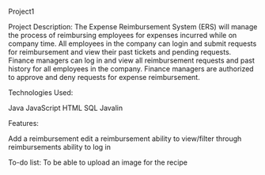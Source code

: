 Project1

Project Description:
The Expense Reimbursement System (ERS) will manage the process of reimbursing employees for expenses incurred while on company time. All employees in the company can login and submit requests for reimbursement and view their past tickets and pending requests. Finance managers can log in and view all reimbursement requests and past history for all employees in the company. Finance managers are authorized to approve and deny requests for expense reimbursement.


Technologies Used:

Java
JavaScript
HTML
SQL
Javalin


Features:

Add a reimbursement
edit a reimbursement
ability to view/filter through reimbursements
ability to log in


To-do list:
To be able to upload an image for the recipe
